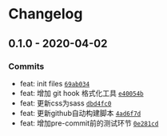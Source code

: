 # Changelog

## 0.1.0 - 2020-04-02

### Commits

- feat: init files [`69ab034`](https://github.com/callblueday/react-app-demo/commit/69ab0344911e4459ff15eafbe472bd693c883904)
- feat: 增加 git hook 格式化工具 [`e40054b`](https://github.com/callblueday/react-app-demo/commit/e40054b586a7f0dcf4e8dd3101924d443eec8498)
- feat: 更新css为sass [`dbd4fc0`](https://github.com/callblueday/react-app-demo/commit/dbd4fc07e4ab3f4b43b618e9c0409e27577aaf39)
- feat: 更新github自动构建脚本 [`4ad6f7d`](https://github.com/callblueday/react-app-demo/commit/4ad6f7dd2c9770e6cb806ba08884451148e7093d)
- feat: 增加pre-commit前的测试环节 [`0e281cd`](https://github.com/callblueday/react-app-demo/commit/0e281cd9b60906e0b6b2ccecaf5d9e65e692d3de)
